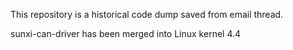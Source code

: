 This repository is a historical code dump saved from email thread.

sunxi-can-driver has been merged into Linux kernel 4.4
